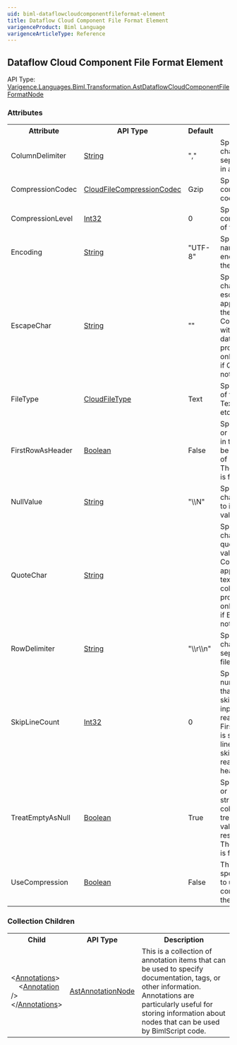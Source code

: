 ```yaml
---
uid: biml-dataflowcloudcomponentfileformat-element
title: Dataflow Cloud Component File Format Element
varigenceProduct: Biml Language
varigenceArticleType: Reference
---
```

## Dataflow Cloud Component File Format Element<div class="AssemblyInfoGroup"><div class="CrossReferenceGroup"><div class="CrossReferenceHeader">API Type:</div><div class="CrossReferenceValue"><a href="../api-reference/Varigence.Languages.Biml.Transformation.AstDataflowCloudComponentFileFormatNode.html">Varigence.Languages.Biml.Transformation.AstDataflowCloudComponentFileFormatNode</a></div></div></div><div class="AttributeGroup"><h3>Attributes</h3><table id="AttributeList" class="AttributeList"><tbody><tr><th class="AttributeNameColumnHeader">Attribute</th><th class="AttributeTypeColumnHeader">API Type</th><th class="AttributeDefaultColumnHeader">Default</th><th class="AttributeSummaryColumnHeader">Description</th></tr><tr class="ad0"><td class="AttributeName">ColumnDelimiter</td><td class="AttributeType"><a href="https://msdn.microsoft.com/en-us/library/System.String.aspx">String</a></td><td class="AttributeDefault">&quot;,&quot;</td><td class="AttributeSummary"><div class ="SummaryItem">Specifies the character used to separate colums in a file.</div> </td></tr><tr class="ad1"><td class="AttributeName">CompressionCodec</td><td class="AttributeType"><a href="../api-reference/Varigence.Languages.Biml.Transformation.CloudFileCompressionCodec.html">CloudFileCompressionCodec</a></td><td class="AttributeDefault">Gzip</td><td class="AttributeSummary"><div class ="SummaryItem">Specifies the compression codec of the file.</div> </td></tr><tr class="ad0"><td class="AttributeName">CompressionLevel</td><td class="AttributeType"><a href="https://msdn.microsoft.com/en-us/library/System.Int32.aspx">Int32</a></td><td class="AttributeDefault">0</td><td class="AttributeSummary"><div class ="SummaryItem">Specifies the compression level of the file.</div> </td></tr><tr class="ad1"><td class="AttributeName">Encoding</td><td class="AttributeType"><a href="https://msdn.microsoft.com/en-us/library/System.String.aspx">String</a></td><td class="AttributeDefault">&quot;UTF-8&quot;</td><td class="AttributeSummary"><div class ="SummaryItem">Specifies the name of the encoding used in the file.</div> </td></tr><tr class="ad0"><td class="AttributeName">EscapeChar</td><td class="AttributeType"><a href="https://msdn.microsoft.com/en-us/library/System.String.aspx">String</a></td><td class="AttributeDefault">&quot;&quot;</td><td class="AttributeSummary"><div class ="SummaryItem">Specifies the character used to escape appearances of the ColumnDelimiter within column text data. This property should only be specified if QuoteChar is not provided.</div> </td></tr><tr class="ad1"><td class="AttributeName">FileType</td><td class="AttributeType"><a href="../api-reference/Varigence.Languages.Biml.Transformation.CloudFileType.html">CloudFileType</a></td><td class="AttributeDefault">Text</td><td class="AttributeSummary"><div class ="SummaryItem">Specifies the type of file format. (e.g. Text, Avro, ORC, etc)</div> </td></tr><tr class="ad0"><td class="AttributeName">FirstRowAsHeader</td><td class="AttributeType"><a href="https://msdn.microsoft.com/en-us/library/System.Boolean.aspx">Boolean</a></td><td class="AttributeDefault">False</td><td class="AttributeSummary"><div class ="SummaryItem">Specifies whether or not the first row in the file should be treated as a list of header labels. The default value is false.</div> </td></tr><tr class="ad1"><td class="AttributeName">NullValue</td><td class="AttributeType"><a href="https://msdn.microsoft.com/en-us/library/System.String.aspx">String</a></td><td class="AttributeDefault">&quot;\\N&quot;</td><td class="AttributeSummary"><div class ="SummaryItem">Specifies the character(s) used to indicate a null value in a column.</div> </td></tr><tr class="ad0"><td class="AttributeName">QuoteChar</td><td class="AttributeType"><a href="https://msdn.microsoft.com/en-us/library/System.String.aspx">String</a></td><td class="AttributeDefault">&nbsp;</td><td class="AttributeSummary"><div class ="SummaryItem">Specifies the character used to quote a column value when the ColumnDelimiter appears within the text data for a column. This property should only be specified if EscapeChar is not provided.</div> </td></tr><tr class="ad1"><td class="AttributeName">RowDelimiter</td><td class="AttributeType"><a href="https://msdn.microsoft.com/en-us/library/System.String.aspx">String</a></td><td class="AttributeDefault">&quot;\\r\\n&quot;</td><td class="AttributeSummary"><div class ="SummaryItem">Specifies the character used to separate rows in a file.</div> </td></tr><tr class="ad0"><td class="AttributeName">SkipLineCount</td><td class="AttributeType"><a href="https://msdn.microsoft.com/en-us/library/System.Int32.aspx">Int32</a></td><td class="AttributeDefault">0</td><td class="AttributeSummary"><div class ="SummaryItem">Specifies the number of lines that should be skipped in the input file before reading data. If FirstRowAsHeader is set to true, the lines will be skipped prior to reading the header row.</div> </td></tr><tr class="ad1"><td class="AttributeName">TreatEmptyAsNull</td><td class="AttributeType"><a href="https://msdn.microsoft.com/en-us/library/System.Boolean.aspx">Boolean</a></td><td class="AttributeDefault">True</td><td class="AttributeSummary"><div class ="SummaryItem">Specifies whether or not empty string values in a column should be treated as null values in the resulting dataset. The default value is false.</div> </td></tr><tr class="ad0"><td class="AttributeName">UseCompression</td><td class="AttributeType"><a href="https://msdn.microsoft.com/en-us/library/System.Boolean.aspx">Boolean</a></td><td class="AttributeDefault">False</td><td class="AttributeSummary"><div class ="SummaryItem">This value specifies whether to use compression on the file.</div> </td></tr></tbody></table></div><div class="ChildGroup">### Collection Children<table id="ChildList" class="ChildList"><tbody><tr><th class="ChildNameColumnHeader">Child</th><th class="ChildTypeColumnHeader">API Type</th><th class="ChildSummaryColumnHeader">Description</th></tr><tr class="cd0"><td class="ChildName"><span class="punc">&lt;</span><a href=Varigence.Languages.Biml.AstNode_Annotations.html">Annotations</a><span class="punc">&gt;</span><br />&nbsp;&nbsp;&nbsp;&nbsp;<span class="punc">&lt;</span><a href=Varigence.Languages.Biml.AstAnnotationNode.html">Annotation</a> <span class="punc">/&gt;</span><br /><span class="punc">&lt;/</span><a href=Varigence.Languages.Biml.AstNode_Annotations.html">Annotations</a><span class="punc">&gt;</span></td><td class="ChildType"><a href="../api-reference/Varigence.Languages.Biml.AstAnnotationNode.html">AstAnnotationNode</a></td><td class="ChildSummary"><div class ="SummaryItem">This is a collection of annotation items that can be used to specify documentation, tags, or other information.  Annotations are particularly useful for storing information about nodes that can be used by BimlScript code.</div> </td></tr></tbody></table></div>